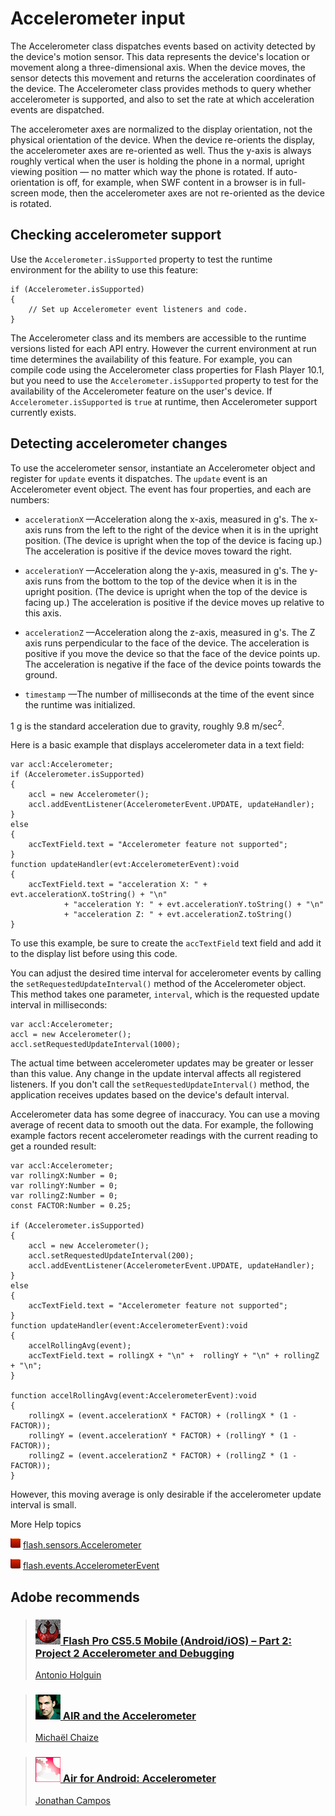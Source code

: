 # Accelerometer input

The Accelerometer class dispatches events based on activity detected by the
device's motion sensor. This data represents the device's location or movement
along a three-dimensional axis. When the device moves, the sensor detects this
movement and returns the acceleration coordinates of the device. The
Accelerometer class provides methods to query whether accelerometer is
supported, and also to set the rate at which acceleration events are dispatched.

The accelerometer axes are normalized to the display orientation, not the
physical orientation of the device. When the device re-orients the display, the
accelerometer axes are re-oriented as well. Thus the y-axis is always roughly
vertical when the user is holding the phone in a normal, upright viewing
position — no matter which way the phone is rotated. If auto-orientation is off,
for example, when SWF content in a browser is in full-screen mode, then the
accelerometer axes are not re-oriented as the device is rotated.

## Checking accelerometer support

Use the `Accelerometer.isSupported` property to test the runtime environment for
the ability to use this feature:

    if (Accelerometer.isSupported)
    {
    	// Set up Accelerometer event listeners and code.
    }

The Accelerometer class and its members are accessible to the runtime versions
listed for each API entry. However the current environment at run time
determines the availability of this feature. For example, you can compile code
using the Accelerometer class properties for Flash Player 10.1, but you need to
use the `Accelerometer.isSupported` property to test for the availability of the
Accelerometer feature on the user's device. If `Accelerometer.isSupported` is
`true` at runtime, then Accelerometer support currently exists.

## Detecting accelerometer changes

To use the accelerometer sensor, instantiate an Accelerometer object and
register for `update` events it dispatches. The `update` event is an
Accelerometer event object. The event has four properties, and each are numbers:

- `accelerationX` —Acceleration along the x-axis, measured in g's. The x-axis
  runs from the left to the right of the device when it is in the upright
  position. (The device is upright when the top of the device is facing up.) The
  acceleration is positive if the device moves toward the right.

- `accelerationY` —Acceleration along the y-axis, measured in g's. The y-axis
  runs from the bottom to the top of the device when it is in the upright
  position. (The device is upright when the top of the device is facing up.) The
  acceleration is positive if the device moves up relative to this axis.

- `accelerationZ` —Acceleration along the z-axis, measured in g's. The Z axis
  runs perpendicular to the face of the device. The acceleration is positive if
  you move the device so that the face of the device points up. The acceleration
  is negative if the face of the device points towards the ground.

- `timestamp` —The number of milliseconds at the time of the event since the
  runtime was initialized.

1 g is the standard acceleration due to gravity, roughly 9.8 m/sec<sup>2</sup>.

Here is a basic example that displays accelerometer data in a text field:

    var accl:Accelerometer;
    if (Accelerometer.isSupported)
    {
    	accl = new Accelerometer();
    	accl.addEventListener(AccelerometerEvent.UPDATE, updateHandler);
    }
    else
    {
    	accTextField.text = "Accelerometer feature not supported";
    }
    function updateHandler(evt:AccelerometerEvent):void
    {
    	accTextField.text = "acceleration X: " + evt.accelerationX.toString() + "\n"
    			+ "acceleration Y: " + evt.accelerationY.toString() + "\n"
    			+ "acceleration Z: " + evt.accelerationZ.toString()
    }

To use this example, be sure to create the `accTextField` text field and add it
to the display list before using this code.

You can adjust the desired time interval for accelerometer events by calling the
`setRequestedUpdateInterval()` method of the Accelerometer object. This method
takes one parameter, `interval`, which is the requested update interval in
milliseconds:

    var accl:Accelerometer;
    accl = new Accelerometer();
    accl.setRequestedUpdateInterval(1000);

The actual time between accelerometer updates may be greater or lesser than this
value. Any change in the update interval affects all registered listeners. If
you don't call the `setRequestedUpdateInterval()` method, the application
receives updates based on the device's default interval.

Accelerometer data has some degree of inaccuracy. You can use a moving average
of recent data to smooth out the data. For example, the following example
factors recent accelerometer readings with the current reading to get a rounded
result:

    var accl:Accelerometer;
    var rollingX:Number = 0;
    var rollingY:Number = 0;
    var rollingZ:Number = 0;
    const FACTOR:Number = 0.25;

    if (Accelerometer.isSupported)
    {
    	accl = new Accelerometer();
    	accl.setRequestedUpdateInterval(200);
    	accl.addEventListener(AccelerometerEvent.UPDATE, updateHandler);
    }
    else
    {
    	accTextField.text = "Accelerometer feature not supported";
    }
    function updateHandler(event:AccelerometerEvent):void
    {
    	accelRollingAvg(event);
    	accTextField.text = rollingX + "\n" +  rollingY + "\n" + rollingZ + "\n";
    }

    function accelRollingAvg(event:AccelerometerEvent):void
    {
    	rollingX = (event.accelerationX * FACTOR) + (rollingX * (1 - FACTOR));
    	rollingY = (event.accelerationY * FACTOR) + (rollingY * (1 - FACTOR));
    	rollingZ = (event.accelerationZ * FACTOR) + (rollingZ * (1 - FACTOR));
    }

However, this moving average is only desirable if the accelerometer update
interval is small.

More Help topics

![](../img/flashplatformLinkIndicator.png)
[flash.sensors.Accelerometer](https://help.adobe.com/en_US/FlashPlatform/reference/actionscript/3/flash/sensors/Accelerometer.html)

![](../img/flashplatformLinkIndicator.png)
[flash.events.AccelerometerEvent](https://help.adobe.com/en_US/FlashPlatform/reference/actionscript/3/flash/events/AccelerometerEvent.html)

## Adobe recommends

> ### [![](../img/antonio_holguin.png) Flash Pro CS5.5 Mobile (Android/iOS) – Part 2: Project 2 Accelerometer and Debugging](https://web.archive.org/web/20150325033443/http://swfhead.com/blog/?p=1549)
>
> [Antonio Holguin](https://web.archive.org/web/20150325033443/http://swfhead.com/blog/)

> ### [![](../img/michael_chaize.png) AIR and the Accelerometer](https://web.archive.org/web/20150410113857/http://www.riagora.com/2010/04/air-and-the-accelerometer)
>
> [Michaël Chaize](https://web.archive.org/web/20180309051841/http://www.riagora.com/)

> ### [![](../img/jon_campos.png) Air for Android: Accelerometer](https://web.archive.org/web/20120625235311/http://www.unitedmindset.com/jonbcampos/2010/09/01/air-for-android-accelerometer/)
>
> [Jonathan Campos](https://web.archive.org/web/20130302131714/http://unitedmindset.com/jonbcampos/)
